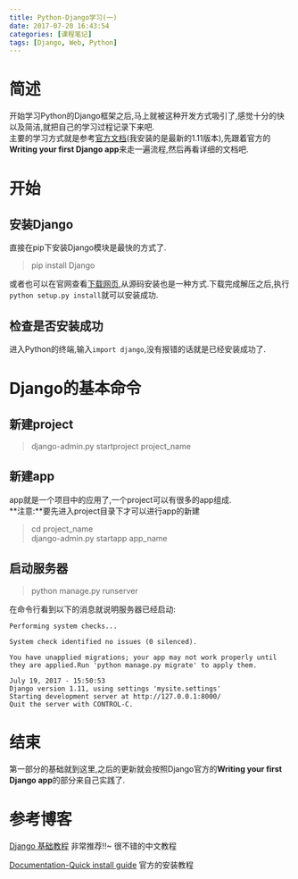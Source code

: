 ```yaml
---
title: Python-Django学习(一)
date: 2017-07-20 16:43:54
categories: [课程笔记]
tags: [Django, Web, Python]
---
```

[](#简述 "简述")简述
==============

开始学习Python的Django框架之后,马上就被这种开发方式吸引了,感觉十分的快以及简洁,就把自己的学习过程记录下来吧.  
主要的学习方式就是参考[官方文档](https://docs.djangoproject.com/en/1.11/intro/install/)(我安装的是最新的1.11版本),先跟着官方的**Writing your first Django app**来走一遍流程,然后再看详细的文档吧.

[](#开始 "开始")开始
==============
<!-- more -->
[](#安装Django "安装Django")安装Django
--------------------------------

直接在pip下安装Django模块是最快的方式了.

> pip install Django

或者也可以在官网查看[下载网页](https://www.djangoproject.com/download/),从源码安装也是一种方式.下载完成解压之后,执行`python setup.py install`就可以安装成功.

[](#检查是否安装成功 "检查是否安装成功")检查是否安装成功
--------------------------------

进入Python的终端,输入`import django`,没有报错的话就是已经安装成功了.

[](#Django的基本命令 "Django的基本命令")Django的基本命令
=========================================

[](#新建project "新建project")新建project
-----------------------------------

> django-admin.py startproject project_name

[](#新建app "新建app")新建app
-----------------------

app就是一个项目中的应用了,一个project可以有很多的app组成.  
**注意:**要先进入project目录下才可以进行app的新建

> cd project_name  
> django-admin.py startapp app_name

[](#启动服务器 "启动服务器")启动服务器
-----------------------

> python manage.py runserver

在命令行看到以下的消息就说明服务器已经启动:  

```shell
Performing system checks...

System check identified no issues (0 silenced).

You have unapplied migrations; your app may not work properly until they are applied.Run 'python manage.py migrate' to apply them.

July 19, 2017 - 15:50:53
Django version 1.11, using settings 'mysite.settings'
Starting development server at http://127.0.0.1:8000/
Quit the server with CONTROL-C.
```

[](#结束 "结束")结束
==============

第一部分的基础就到这里,之后的更新就会按照Django官方的**Writing your first Django app**的部分来自己实践了.

[](#参考博客 "参考博客")参考博客
====================

[Django 基础教程](http://code.ziqiangxuetang.com/django/django-tutorial.html) 非常推荐!!~ 很不错的中文教程

[Documentation-Quick install guide](https://docs.djangoproject.com/en/1.11/intro/install/) 官方的安装教程